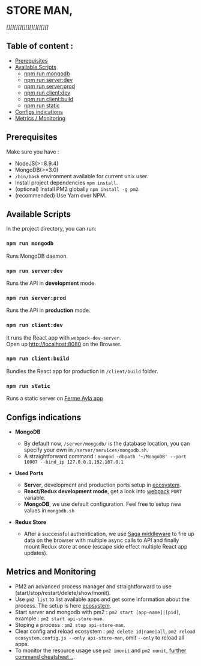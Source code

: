 # STORE MAN,
*[][][][][][][][][][][]*

## Table of content :
  - [Prerequisites](#prerequisites)
  - [Available Scripts](#available-scripts)
    - [npm run mongodb](#npm-run-mongodb)
    - [npm run server:dev](#npm-run-serverdev)
    - [npm run server:prod](#npm-run-serverprod)
    - [npm run client:dev](#npm-run-clientdev)
    - [npm run client:build](#npm-run-clientbuild)
    - [npm run static](#npm-run-static)
  - [Configs indications](#configs-indications)
  - [Metrics / Monitoring](#metrics-and-monitoring)


## Prerequisites

Make sure you have :
  * NodeJS(>=8.9.4)
  * MongoDB(>=3.0)
  * `/bin/bash` environment available for current unix user.
  * Install project dependencies `npm install`.
  * (optional) Install PM2 globally `npm install -g pm2`.<br>
  * (recommended) Use Yarn over NPM.


## Available Scripts

In the project directory, you can run:

### `npm run mongodb`

Runs MongoDB daemon.

### `npm run server:dev`

Runs the API in **development** mode.

### `npm run server:prod`

Runs the API in **production** mode.

### `npm run client:dev`

It runs the React app with `webpack-dev-server`.<br>
Open up [http://localhost:8080](http://localhost:8080) on the Browser.

### `npm run client:build`

Bundles the React app for production in `/client/build` folder.

### `npm run static`

Runs a static server on [Ferme Ayla app](./static/html)


## Configs indications

* **MongoDB**
  * By default now, `/server/mongodb/` is the database location, you can specify your own in `/server/services/mongodb.sh`.
  * A straightforward command : `mongod -dbpath '~/MongoDB' --port 10007 --bind_ip 127.0.0.1,192.167.0.1`

* **Used Ports**
  * **Server**, development and production ports setup in [ecosystem](./server/ecosystem.config.js).
  * **React/Redux development mode**, get a look into [webpack](/client/webpack.config.js) `PORT` variable.
  * **MongoDB**, we use default configuration. Feel free to setup new values in `mongodb.sh`

* **Redux Store**
  * After a successful authentication, we use [Saga middleware](./client/redux/middleware/Saga.js) to fire up data on the browser with multiple async calls to API and finally mount Redux store at once (escape side effect multiple React app updates).


## Metrics and Monitoring

* PM2 an advanced process manager and straightforward to use (start/stop/restart/delete/show/monit).<br>
* Use `pm2 list` to list available apps and get some information about the process. The setup is here [ecosystem](./server/ecosystem.config.js).<br>
* Start server and mongodb with pm2 : `pm2 start [app-name]|[pid]`, example : `pm2 start api-store-man`.
* Stoping a process : `pm2 stop api-store-man`.
* Clear config and reload ecosystem : `pm2 delete id|name|all`, `pm2 reload ecosystem.config.js --only api-store-man`, omit `--only` to reload all apps.
* To monitor the resource usage use `pm2 imonit` and `pm2 monit`, [further command cheatsheet ..](https://github.com/Unitech/pm2).
